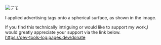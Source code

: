 ![デモ](https://github.com/Dev-tools-log/sphere-ad-sample/blob/main/images/Dev%20Log-720.gif)

I applied advertising tags onto a spherical surface, as shown in the image.​

If you find this technically intriguing or would like to support my work,I would greatly appreciate your support via the link below.<br>
<a href="https://dev-tools-log.pages.dev/donate" target="_blank" rel="noopener">https://dev-tools-log.pages.dev/donate</a>
